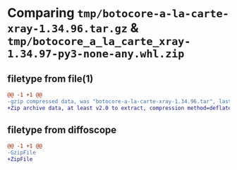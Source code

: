 # Comparing `tmp/botocore-a-la-carte-xray-1.34.96.tar.gz` & `tmp/botocore_a_la_carte_xray-1.34.97-py3-none-any.whl.zip`

## filetype from file(1)

```diff
@@ -1 +1 @@
-gzip compressed data, was "botocore-a-la-carte-xray-1.34.96.tar", last modified: Thu May  2 01:01:43 2024, max compression
+Zip archive data, at least v2.0 to extract, compression method=deflate
```

## filetype from diffoscope

```diff
@@ -1 +1 @@
-GzipFile
+ZipFile
```


